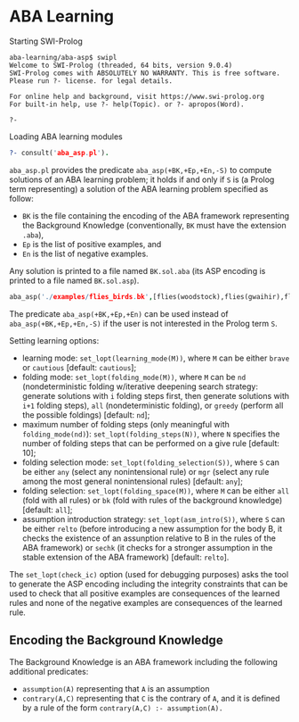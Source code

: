 # ABA Learning

Starting SWI-Prolog

```
aba-learning/aba-asp$ swipl
Welcome to SWI-Prolog (threaded, 64 bits, version 9.0.4)
SWI-Prolog comes with ABSOLUTELY NO WARRANTY. This is free software.
Please run ?- license. for legal details.

For online help and background, visit https://www.swi-prolog.org
For built-in help, use ?- help(Topic). or ?- apropos(Word).

?- 
````

Loading ABA learning modules

```prolog
?- consult('aba_asp.pl').
```

`aba_asp.pl` provides the predicate `aba_asp(+BK,+Ep,+En,-S)` to compute solutions of an ABA learning problem; 
it holds if and only if `S` is (a Prolog term representing) a solution of the ABA learning problem specified as follow:
* `BK` is the file containing the encoding of the ABA framework representing the Background Knowledge (conventionally, `BK` must have the extension `.aba`),
* `Ep` is the list of positive examples, and
* `En` is the list of negative examples.

Any solution is printed to a file named `BK.sol.aba` (its ASP encoding is printed to a file named `BK.sol.asp`).

```prolog
aba_asp('./examples/flies_birds.bk',[flies(woodstock),flies(gwaihir),flies(x_pingu),flies(x_pinga)],[flies(pingu),flies(pinga)]).
```

The predicate `aba_asp(+BK,+Ep,+En)` can be used instead of `aba_asp(+BK,+Ep,+En,-S)` if the user is not interested in the Prolog term `S`. 

Setting learning options:
* learning mode: `set_lopt(learning_mode(M))`, where `M` can be either `brave` or `cautious` 
[default: `cautious`];
* folding mode: `set_lopt(folding_mode(M))`, where `M` can be `nd` (nondeterministic folding w/iterative deepening search strategy: generate solutions with `i` folding steps first, then generate solutions with `i+1` folding steps), `all` (nondeterministic folding), or `greedy` (perform all the possible foldings) 
[default: `nd`];
* maximum number of folding steps (only meaningful with `folding_mode(nd)`): `set_lopt(folding_steps(N))`, where `N` specifies the number of folding steps that can be performed on a give rule 
[default: 10];
* folding selection mode: `set_lopt(folding_selection(S))`, where `S` can be either `any` (select any nonintensional rule) or `mgr` (select any rule among the most general nonintensional rules) 
[default: `any`];
* folding selection: `set_lopt(folding_space(M))`,
where `M` can be either `all` (fold with all rules) or `bk` (fold with rules of the background knowledge) 
[default: `all`];
* assumption introduction strategy: `set_lopt(asm_intro(S))`, where `S` can be either `relto` (before introducing a new assumption for the body B, it checks the existence of an assunption relative to B in the rules of the ABA framework) or `sechk` (it checks for a stronger assumption in the stable extension of the ABA framework) 
[default: `relto`].

The `set_lopt(check_ic)` option (used for debugging purposes) asks the tool to generate the ASP encoding including the integrity constraints that can be used to check that all positive examples are consequences of the learned rules and none of the negative examples are consequences of the learned rule. 

## Encoding the Background Knowledge

The Background Knowledge is an ABA framework including the following additional predicates:

* `assumption(A)` representing that `A` is an assumption
* `contrary(A,C)` representing that `C` is the contrary of `A`, and it is defined by a rule of the form 
`contrary(A,C) :- assumption(A).` 